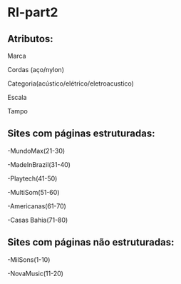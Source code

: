 # RI-part2




## Atributos:
  Marca

  Cordas (aço/nylon)

  Categoria(acústico/elétrico/eletroacustico)

  Escala

  Tampo


## Sites com páginas estruturadas:

  -MundoMax(21-30)

  -MadeInBrazil(31-40)

  -Playtech(41-50)

  -MultiSom(51-60)

  -Americanas(61-70)

  -Casas Bahia(71-80)


## Sites com páginas não estruturadas:

  -MilSons(1-10)

  -NovaMusic(11-20)
